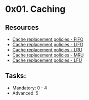 # 0x01. Caching

## Resources
* [Cache replacement policies - FIFO](https://intranet.alxswe.com/rltoken/fjhr6EvFeF3mWwsPQXUKdQ)
* [Cache replacement policies - LIFO](https://intranet.alxswe.com/rltoken/U44RQjXp8xBtsbNIyhHIyw)
* [Cache replacement policies - LRU](https://intranet.alxswe.com/rltoken/gKerxvR4dnXQYkBX2ujZiQ)
* [Cache replacement policies - MRU](https://intranet.alxswe.com/rltoken/Tmk4qEBZ7QTknvbpKabWfQ)
* [Cache replacement policies - LFU](https://intranet.alxswe.com/rltoken/8PEJ8L34bxhL2y--BW5zGQ)

## Tasks:
* Mandatory: 0 - 4
* Advanced: 5
